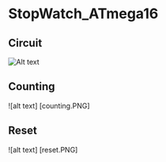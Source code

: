 # StopWatch_ATmega16
## Circuit 
![Alt text](circuit.jbg)

## Counting
![alt text] [counting.PNG]

## Reset
![alt text] [reset.PNG]
 
